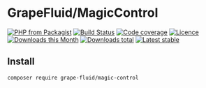 # GrapeFluid/MagicControl

[![PHP from Packagist](https://img.shields.io/packagist/php-v/grape-fluid/magic-control.svg?style=flat-square)](https://packagist.org/packages/grape-fluid/magic-control)
[![Build Status](https://img.shields.io/travis/grape-fluid/magic-control.svg?style=flat-square)](https://travis-ci.org/grape-fluid/magic-control)
[![Code coverage](https://img.shields.io/coveralls/grape-fluid/magic-control.svg?style=flat-square)](https://coveralls.io/r/grape-fluid/magic-control)
[![Licence](https://img.shields.io/packagist/l/grape-fluid/magic-control.svg?style=flat-square)](https://packagist.org/packages/grape-fluid/magic-control)
[![Downloads this Month](https://img.shields.io/packagist/dm/grape-fluid/magic-control.svg?style=flat-square)](https://packagist.org/packages/grape-fluid/magic-control)
[![Downloads total](https://img.shields.io/packagist/dt/grape-fluid/magic-control.svg?style=flat-square)](https://packagist.org/packages/grape-fluid/magic-control)
[![Latest stable](https://img.shields.io/packagist/v/grape-fluid/magic-control.svg?style=flat-square)](https://packagist.org/packages/grape-fluid/magic-control)


## Install

```
composer require grape-fluid/magic-control
```